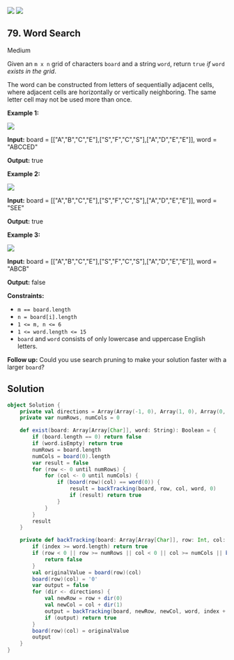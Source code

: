 [![](https://img.shields.io/github/stars/javadev/LeetCode-in-All?label=Stars&style=flat-square)](https://github.com/javadev/LeetCode-in-All)
[![](https://img.shields.io/github/forks/javadev/LeetCode-in-All?label=Fork%20me%20on%20GitHub%20&style=flat-square)](https://github.com/javadev/LeetCode-in-All/fork)

## 79\. Word Search

Medium

Given an `m x n` grid of characters `board` and a string `word`, return `true` _if_ `word` _exists in the grid_.

The word can be constructed from letters of sequentially adjacent cells, where adjacent cells are horizontally or vertically neighboring. The same letter cell may not be used more than once.

**Example 1:**

![](https://assets.leetcode.com/uploads/2020/11/04/word2.jpg)

**Input:** board = \[\["A","B","C","E"],["S","F","C","S"],["A","D","E","E"]], word = "ABCCED"

**Output:** true 

**Example 2:**

![](https://assets.leetcode.com/uploads/2020/11/04/word-1.jpg)

**Input:** board = \[\["A","B","C","E"],["S","F","C","S"],["A","D","E","E"]], word = "SEE"

**Output:** true 

**Example 3:**

![](https://assets.leetcode.com/uploads/2020/10/15/word3.jpg)

**Input:** board = \[\["A","B","C","E"],["S","F","C","S"],["A","D","E","E"]], word = "ABCB"

**Output:** false 

**Constraints:**

*   `m == board.length`
*   `n = board[i].length`
*   `1 <= m, n <= 6`
*   `1 <= word.length <= 15`
*   `board` and `word` consists of only lowercase and uppercase English letters.

**Follow up:** Could you use search pruning to make your solution faster with a larger `board`?

## Solution

```scala
object Solution {
    private val directions = Array(Array(-1, 0), Array(1, 0), Array(0, -1), Array(0, 1))
    private var numRows, numCols = 0

    def exist(board: Array[Array[Char]], word: String): Boolean = {
        if (board.length == 0) return false
        if (word.isEmpty) return true
        numRows = board.length
        numCols = board(0).length
        var result = false
        for (row <- 0 until numRows) {
            for (col <- 0 until numCols) {
                if (board(row)(col) == word(0)) {
                    result = backTracking(board, row, col, word, 0)
                    if (result) return true
                }
            }
        }
        result
    }

    private def backTracking(board: Array[Array[Char]], row: Int, col: Int, word: String, index: Int): Boolean = {
        if (index >= word.length) return true
        if (row < 0 || row >= numRows || col < 0 || col >= numCols || board(row)(col) != word(index) || board(row)(col) == '0') {
            return false
        }
        val originalValue = board(row)(col)
        board(row)(col) = '0'
        var output = false
        for (dir <- directions) {
            val newRow = row + dir(0)
            val newCol = col + dir(1)
            output = backTracking(board, newRow, newCol, word, index + 1)
            if (output) return true
        }
        board(row)(col) = originalValue
        output
    }
}
```